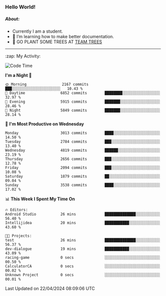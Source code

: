### Hello World!

##### About:
- Currently I am a student.
- 🌱 I’m learning how to make better documentation.
- 🌱 GO PLANT SOME TREES AT [TEAM TREES](https://teamtrees.org/)

---
  <summary>:zap: My Activity:</summary>
  
<!--START_SECTION:waka-->
![Code Time](http://img.shields.io/badge/Code%20Time-1%2C316%20hrs%2024%20mins-blue)

**I'm a Night 🦉** 

```text
🌞 Morning                2167 commits        ███░░░░░░░░░░░░░░░░░░░░░░   10.43 % 
🌆 Daytime                6852 commits        ████████░░░░░░░░░░░░░░░░░   32.97 % 
🌃 Evening                5915 commits        ███████░░░░░░░░░░░░░░░░░░   28.46 % 
🌙 Night                  5849 commits        ███████░░░░░░░░░░░░░░░░░░   28.14 % 
```
📅 **I'm Most Productive on Wednesday** 

```text
Monday                   3013 commits        ████░░░░░░░░░░░░░░░░░░░░░   14.50 % 
Tuesday                  2784 commits        ███░░░░░░░░░░░░░░░░░░░░░░   13.40 % 
Wednesday                4819 commits        ██████░░░░░░░░░░░░░░░░░░░   23.19 % 
Thursday                 2656 commits        ███░░░░░░░░░░░░░░░░░░░░░░   12.78 % 
Friday                   2094 commits        ███░░░░░░░░░░░░░░░░░░░░░░   10.08 % 
Saturday                 1879 commits        ██░░░░░░░░░░░░░░░░░░░░░░░   09.04 % 
Sunday                   3538 commits        ████░░░░░░░░░░░░░░░░░░░░░   17.02 % 
```


📊 **This Week I Spent My Time On** 

```text
🔥 Editors: 
Android Studio           26 mins             ██████████████░░░░░░░░░░░   56.40 % 
Intellijidea             20 mins             ███████████░░░░░░░░░░░░░░   43.60 % 

🐱‍💻 Projects: 
test                     26 mins             ██████████████░░░░░░░░░░░   56.37 % 
dev-dialogue             19 mins             ███████████░░░░░░░░░░░░░░   43.09 % 
racing-game              0 secs              ░░░░░░░░░░░░░░░░░░░░░░░░░   00.50 % 
CalculatorCA             0 secs              ░░░░░░░░░░░░░░░░░░░░░░░░░   00.02 % 
Unknown Project          0 secs              ░░░░░░░░░░░░░░░░░░░░░░░░░   00.01 % 
```


 Last Updated on 22/04/2024 08:09:06 UTC
<!--END_SECTION:waka-->
